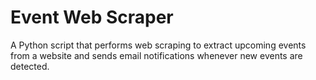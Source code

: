 # Event Web Scraper

A Python script that performs web scraping to extract upcoming events from a website and sends email notifications whenever new events are detected.